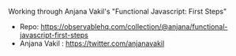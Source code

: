 Working through Anjana Vakil's "Functional Javascript: First Steps"

- Repo: https://observablehq.com/collection/@anjana/functional-javascript-first-steps
- Anjana Vakil : https://twitter.com/anjanavakil
